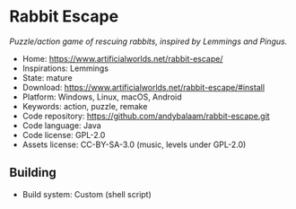 # Rabbit Escape

_Puzzle/action game of rescuing rabbits, inspired by Lemmings and Pingus._

- Home: https://www.artificialworlds.net/rabbit-escape/
- Inspirations: Lemmings
- State: mature
- Download: https://www.artificialworlds.net/rabbit-escape/#install
- Platform: Windows, Linux, macOS, Android
- Keywords: action, puzzle, remake
- Code repository: https://github.com/andybalaam/rabbit-escape.git
- Code language: Java
- Code license: GPL-2.0
- Assets license: CC-BY-SA-3.0 (music, levels under GPL-2.0)

## Building

- Build system: Custom (shell script)
